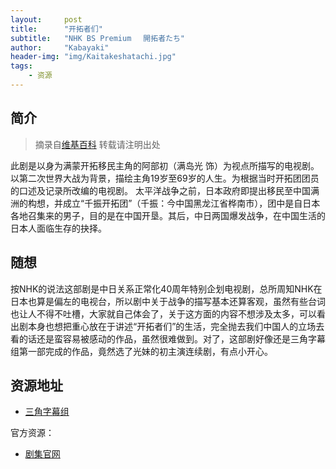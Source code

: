 ```yaml
---
layout:     post
title:      "开拓者们"
subtitle:   "NHK BS Premium 　開拓者たち"
author:     "Kabayaki"
header-img: "img/Kaitakeshatachi.jpg"
tags:
    - 资源
---
```


## 简介
>摘录自[维基百科](https://zh.wikipedia.org/wiki/%E9%96%8B%E6%8B%93%E8%80%85%E5%80%91) 转载请注明出处

此剧是以身为满蒙开拓移民主角的阿部初（满岛光 饰）为视点所描写的电视剧。以第二次世界大战为背景，描绘主角19岁至69岁的人生。为根据当时开拓团团员的口述及记录所改编的电视剧。
太平洋战争之前，日本政府即提出移民至中国满洲的构想，并成立“千振开拓团”（千振：今中国黑龙江省桦南市），团中是自日本各地召集来的男子，目的是在中国开垦。其后，中日两国爆发战争，在中国生活的日本人面临生存的抉择。

## 随想

按NHK的说法这部剧是中日关系正常化40周年特别企划电视剧，总所周知NHK在日本也算是偏左的电视台，所以剧中关于战争的描写基本还算客观，虽然有些台词也让人不得不吐槽，大家就自己体会了，关于这方面的内容不想涉及太多，可以看出剧本身也想把重心放在于讲述“开拓者们”的生活，完全抛去我们中国人的立场去看的话还是蛮容易被感动的作品，虽然很难做到。对了，这部剧好像还是三角字幕组第一部完成的作品，竟然选了光妹的初主演连续剧，有点小开心。

## 资源地址

* [三角字幕组](https://pan.baidu.com/s/1geOdv3P#list/path=%2F)

官方资源：

* [剧集官网](http://www2.nhk.or.jp/archives/tv60bin/detail/index.cgi?das_id=d0009010878_00000)

